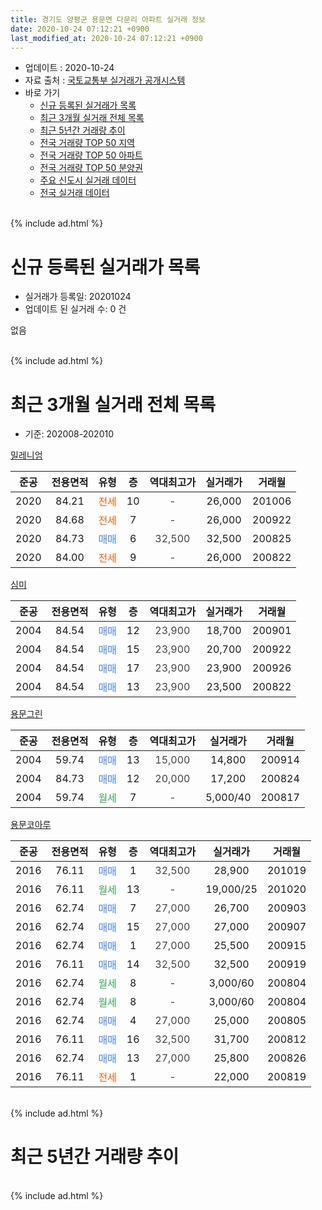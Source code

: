 ```yaml
---
title: 경기도 양평군 용문면 다문리 아파트 실거래 정보
date: 2020-10-24 07:12:21 +0900
last_modified_at: 2020-10-24 07:12:21 +0900
---
```


* 업데이트 : 2020-10-24
* 자료 출처 : [국토교통부 실거래가 공개시스템](http://rt.molit.go.kr)
* 바로 가기
    * [신규 등록된 실거래가 목록](#신규-등록된-실거래가-목록)
    * [최근 3개월 실거래 전체 목록](#최근-3개월-실거래-전체-목록)
    * [최근 5년간 거래량 추이](#최근-5년간-거래량-추이)
    * [전국 거래량 TOP 50 지역](https://inasie.github.io/apt-trade-info/최근-3개월-전국에서-가장-거래가-많이-발생한-지역)
    * [전국 거래량 TOP 50 아파트](https://inasie.github.io/apt-trade-info/최근-3개월-전국에서-가장-거래가-많이-발생한-아파트)
    * [전국 거래량 TOP 50 분양권](https://inasie.github.io/apt-trade-info/최근-3개월-전국에서-가장-거래가-많이-발생한-분양권)
    * [주요 신도시 실거래 데이터](https://inasie.github.io/apt-trade-info/주요-신도시)
    * [전국 실거래 데이터](https://inasie.github.io/apt-trade-info/전국)
<br>
{% include ad.html %}
<br>

# 신규 등록된 실거래가 목록
* 실거래가 등록일: 20201024
* 업데이트 된 실거래 수: 0 건

없음

<br>
{% include ad.html %}
<br>

# 최근 3개월 실거래 전체 목록
* 기준: 202008-202010


[밀레니엄](https://search.naver.com/search.naver?query=%EA%B2%BD%EA%B8%B0%EB%8F%84+%EC%96%91%ED%8F%89%EA%B5%B0+%EC%9A%A9%EB%AC%B8%EB%A9%B4+%EB%8B%A4%EB%AC%B8%EB%A6%AC+%EB%B0%80%EB%A0%88%EB%8B%88%EC%97%84)

|준공|전용면적|유형|층|역대최고가|실거래가|거래월|
|:---:|:---:|:---:|:---:|:---:|:---:|:---:|
|2020|84.21|<span style="color:#ff5a00">전세</span>|10|<span style="color:#444444">-</span>|26,000|201006|
|2020|84.68|<span style="color:#ff5a00">전세</span>|7|<span style="color:#444444">-</span>|26,000|200922|
|2020|84.73|<span style="color:#4285f3">매매</span>|6|<span style="color:#444444">32,500</span>|32,500|200825|
|2020|84.00|<span style="color:#ff5a00">전세</span>|9|<span style="color:#444444">-</span>|26,000|200822|

[심미](https://search.naver.com/search.naver?query=%EA%B2%BD%EA%B8%B0%EB%8F%84+%EC%96%91%ED%8F%89%EA%B5%B0+%EC%9A%A9%EB%AC%B8%EB%A9%B4+%EB%8B%A4%EB%AC%B8%EB%A6%AC+%EC%8B%AC%EB%AF%B8)

|준공|전용면적|유형|층|역대최고가|실거래가|거래월|
|:---:|:---:|:---:|:---:|:---:|:---:|:---:|
|2004|84.54|<span style="color:#4285f3">매매</span>|12|<span style="color:#444444">23,900</span>|18,700|200901|
|2004|84.54|<span style="color:#4285f3">매매</span>|15|<span style="color:#444444">23,900</span>|20,700|200922|
|2004|84.54|<span style="color:#4285f3">매매</span>|17|<span style="color:#444444">23,900</span>|23,900|200926|
|2004|84.54|<span style="color:#4285f3">매매</span>|13|<span style="color:#444444">23,900</span>|23,500|200822|

[용문그린](https://search.naver.com/search.naver?query=%EA%B2%BD%EA%B8%B0%EB%8F%84+%EC%96%91%ED%8F%89%EA%B5%B0+%EC%9A%A9%EB%AC%B8%EB%A9%B4+%EB%8B%A4%EB%AC%B8%EB%A6%AC+%EC%9A%A9%EB%AC%B8%EA%B7%B8%EB%A6%B0)

|준공|전용면적|유형|층|역대최고가|실거래가|거래월|
|:---:|:---:|:---:|:---:|:---:|:---:|:---:|
|2004|59.74|<span style="color:#4285f3">매매</span>|13|<span style="color:#444444">15,000</span>|14,800|200914|
|2004|84.73|<span style="color:#4285f3">매매</span>|12|<span style="color:#444444">20,000</span>|17,200|200824|
|2004|59.74|<span style="color:#34a853">월세</span>|7|<span style="color:#444444">-</span>|5,000/40|200817|

[용문코아루](https://search.naver.com/search.naver?query=%EA%B2%BD%EA%B8%B0%EB%8F%84+%EC%96%91%ED%8F%89%EA%B5%B0+%EC%9A%A9%EB%AC%B8%EB%A9%B4+%EB%8B%A4%EB%AC%B8%EB%A6%AC+%EC%9A%A9%EB%AC%B8%EC%BD%94%EC%95%84%EB%A3%A8)

|준공|전용면적|유형|층|역대최고가|실거래가|거래월|
|:---:|:---:|:---:|:---:|:---:|:---:|:---:|
|2016|76.11|<span style="color:#4285f3">매매</span>|1|<span style="color:#444444">32,500</span>|28,900|201019|
|2016|76.11|<span style="color:#34a853">월세</span>|13|<span style="color:#444444">-</span>|19,000/25|201020|
|2016|62.74|<span style="color:#4285f3">매매</span>|7|<span style="color:#444444">27,000</span>|26,700|200903|
|2016|62.74|<span style="color:#4285f3">매매</span>|15|<span style="color:#444444">27,000</span>|27,000|200907|
|2016|62.74|<span style="color:#4285f3">매매</span>|1|<span style="color:#444444">27,000</span>|25,500|200915|
|2016|76.11|<span style="color:#4285f3">매매</span>|14|<span style="color:#444444">32,500</span>|32,500|200919|
|2016|62.74|<span style="color:#34a853">월세</span>|8|<span style="color:#444444">-</span>|3,000/60|200804|
|2016|62.74|<span style="color:#34a853">월세</span>|8|<span style="color:#444444">-</span>|3,000/60|200804|
|2016|62.74|<span style="color:#4285f3">매매</span>|4|<span style="color:#444444">27,000</span>|25,000|200805|
|2016|76.11|<span style="color:#4285f3">매매</span>|16|<span style="color:#444444">32,500</span>|31,700|200812|
|2016|62.74|<span style="color:#4285f3">매매</span>|13|<span style="color:#444444">27,000</span>|25,800|200826|
|2016|76.11|<span style="color:#ff5a00">전세</span>|1|<span style="color:#444444">-</span>|22,000|200819|


<br>
{% include ad.html %}
<br>

# 최근 5년간 거래량 추이


<div style="width:100%;">
    <canvas id="deal_progress" height="200"></canvas>
</div>

<script>
new Chart(document.getElementById("deal_progress"), {
    type: 'line',
    data: {
        labels: ['201510','201511','201512','201601','201602','201603','201604','201605','201606','201607','201608','201609','201610','201611','201612','201701','201702','201703','201704','201705','201706','201707','201708','201709','201710','201711','201712','201801','201802','201803','201804','201805','201806','201807','201808','201809','201810','201811','201812','201901','201902','201903','201904','201905','201906','201907','201908','201909','201910','201911','201912','202001','202002','202003','202004','202005','202006','202007','202008','202009','202010'],
        datasets: [{
            label: '매매',
            pointRadius: 1,
            data: [0, 3, 1, 0, 3, 3, 1, 0, 2, 2, 1, 1, 2, 0, 2, 8, 1, 6, 4, 5, 2, 1, 5, 2, 1, 0, 1, 3, 2, 2, 2, 2, 3, 3, 1, 3, 1, 2, 2, 1, 3, 3, 2, 4, 1, 3, 2, 6, 4, 6, 2, 4, 3, 4, 4, 0, 8, 3, 6, 8, 1],
            borderColor: "rgba(255, 201, 14, 1)",
            backgroundColor: "rgba(255, 201, 14, 0.5)",
            fill: false,
            lineTension: 0
        },{
            label: '전월세',
            pointRadius: 1,
            data: [0, 2, 0, 0, 0, 0, 0, 0, 0, 1, 0, 0, 1, 1, 6, 12, 15, 7, 8, 6, 1, 0, 2, 3, 4, 1, 0, 1, 1, 2, 1, 3, 1, 2, 2, 2, 0, 0, 3, 5, 1, 3, 6, 4, 1, 1, 3, 5, 2, 5, 2, 2, 1, 4, 2, 3, 1, 3, 5, 1, 2],
            borderColor: "rgba(0, 141, 185, 1)",
            backgroundColor: "rgba(0, 141, 185, 0.5)",
            fill: false,
            lineTension: 0
        }
        ]
    },
    options: {
        responsive: true,
        title: {
            display: false
        },
        tooltips: {
            mode: 'index',
            intersect: false
        },
        hover: {
            mode: 'nearest',
            intersect: true
        },
        scales: {
            xAxes: [{
                display: true,
                scaleLabel: {
                    display: true,
                    labelString: '년/월'
                }
            }],
            yAxes: [{
                display: true,
                ticks: {
                    suggestedMin: 0,
                },
                scaleLabel: {
                    display: true,
                    labelString: '실거래 수'
                }
            }]
        }
    }
});

</script>


<br>
{% include ad.html %}
<br>


